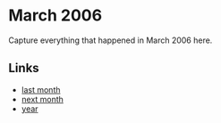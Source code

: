 # March 2006

Capture everything that happened in March 2006 here.

## Links
- [last month](calendar/months/2006-02.md)
- [next month](calendar/months/2006-04.md)
- [year](calendar/years/2006.md)